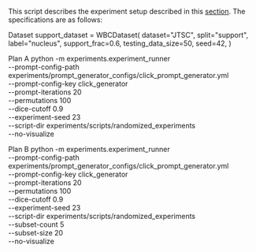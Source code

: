 This script describes the experiment setup described in this [section](https://docs.google.com/document/d/1a4dhsl_HwfEay5tG1ce-zobzbu1J2rUUKZwnQOdPvf0/edit?tab=t.0#heading=h.pwkidcjvadgm). The specifications are as follows:

Dataset
support_dataset = WBCDataset(
        dataset="JTSC",
        split="support",
        label="nucleus",
        support_frac=0.6,
        testing_data_size=50,
        seed=42,
    )

Plan A
python -m experiments.experiment_runner \
  --prompt-config-path experiments/prompt_generator_configs/click_prompt_generator.yml \
  --prompt-config-key click_generator \
  --prompt-iterations 20 \
  --permutations 100 \
  --dice-cutoff 0.9 \
  --experiment-seed 23 \
  --script-dir experiments/scripts/randomized_experiments \
  --no-visualize

Plan B
python -m experiments.experiment_runner \
  --prompt-config-path experiments/prompt_generator_configs/click_prompt_generator.yml \
  --prompt-config-key click_generator \
  --prompt-iterations 20 \
  --permutations 100 \
  --dice-cutoff 0.9 \
  --experiment-seed 23 \
  --script-dir experiments/scripts/randomized_experiments \
  --subset-count 5 \
  --subset-size 20 \
  --no-visualize
